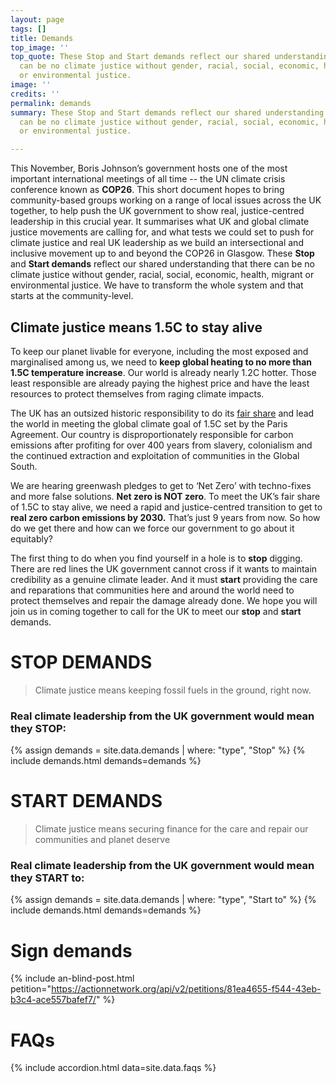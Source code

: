 ```yaml
---
layout: page
tags: []
title: Demands
top_image: ''
top_quote: These Stop and Start demands reflect our shared understanding that there
  can be no climate justice without gender, racial, social, economic, health, migrant
  or environmental justice.
image: ''
credits: ''
permalink: demands
summary: These Stop and Start demands reflect our shared understanding that there
  can be no climate justice without gender, racial, social, economic, health, migrant
  or environmental justice.

---
```

This November, Boris Johnson’s government hosts one of the most important international meetings of all time -- the UN climate crisis conference known as **COP26**. This short document hopes to bring community-based groups working on a range of local issues across the UK together, to help push the UK government to show real, justice-centred leadership in this crucial year. It summarises what UK and global climate justice movements are calling for, and what tests we could set to push for climate justice and real UK leadership as we build an intersectional and inclusive movement up to and beyond the COP26 in Glasgow. These **Stop** and **Start demands** reflect our shared understanding that there can be no climate justice without gender, racial, social, economic, health, migrant or environmental justice. We have to transform the whole system and that starts at the community-level.

## Climate justice means 1.5C to stay alive

To keep our planet livable for everyone, including the most exposed and marginalised among us, we need to **keep global heating to no more than 1.5C temperature increase**. Our world is already nearly 1.2C hotter. Those least responsible are already paying the highest price and have the least resources to protect themselves from raging climate impacts.

The UK has an outsized historic responsibility to do its [fair share](https://waronwant.org/sites/default/files/20-21_FairShareUK_Infographic_web.pdf) and lead the world in meeting the global climate goal of 1.5C set by the Paris Agreement. Our country is disproportionately responsible for carbon emissions after profiting for over 400 years from slavery, colonialism and the continued extraction and exploitation of communities in the Global South.

We are hearing greenwash pledges to get to ‘Net Zero’ with techno-fixes and more false solutions. **Net zero is NOT zero**. To meet the UK’s fair share of 1.5C to stay alive, we need a rapid and justice-centred transition to get to **real zero carbon emissions by 2030.** That’s just 9 years from now. So how do we get there and how can we force our government to go about it equitably?

The first thing to do when you find yourself in a hole is to **stop** digging. There are red lines the UK government cannot cross if it wants to maintain credibility as a genuine climate leader. And it must **start** providing the care and reparations that communities here and around the world need to protect themselves and repair the damage already done. We hope you will join us in coming together to call for the UK to meet our **stop** and **start** demands.

# STOP DEMANDS

> Climate justice means keeping fossil fuels in the ground, right now.

### Real climate leadership from the UK government would mean they STOP:

{% assign demands =  site.data.demands | where: "type", "Stop" %}
{% include demands.html demands=demands %}

# START DEMANDS

> Climate justice means securing finance for the care and repair our communities and planet deserve

### Real climate leadership from the UK government would mean they START to:

{% assign demands =  site.data.demands | where: "type", "Start to" %}
{% include demands.html demands=demands %}

# Sign demands

{% include an-blind-post.html petition="https://actionnetwork.org/api/v2/petitions/81ea4655-f544-43eb-b3c4-ace557bafef7/" %}

# FAQs

{% include accordion.html data=site.data.faqs %}